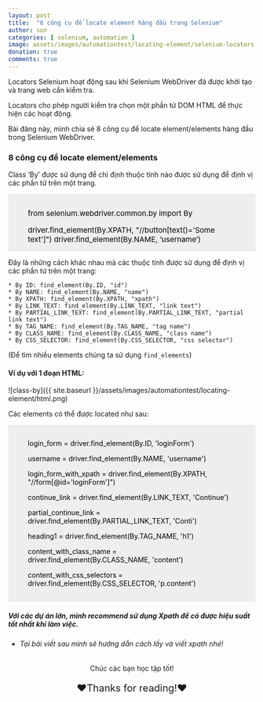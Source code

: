 ```yaml
---
layout: post
title:  "8 công cụ để locate element hàng đầu trong Selenium"
author: son
categories: [ selenium, automation ]
image: assets/images/automationtest/locating-element/selenium-locators.png
donation: true
comments: true
---
```


Locators Selenium hoạt động sau khi Selenium WebDriver đã được khởi tạo và trang web cần kiểm tra.

Locators cho phép người kiểm tra chọn một phần tử DOM HTML để thực hiện các hoạt động.

Bài đăng này, mình chia sẻ 8 công cụ để locate element/elements hàng đầu trong Selenium WebDriver.

### 8 công cụ để locate element/elements

Class ‘By’ được sử dụng để chỉ định thuộc tính nào được sử dụng để định vị các phần tử trên một trang.

<div class="myDiv" style="color:black; display: table; background-color:rgb(238,238,238);text-align: left;padding:15px 40px;">
  <p style="font-size:15px;"> from selenium.webdriver.common.by import By </p>
  <span style="font-size:15px;"> driver.find_element(By.XPATH, "//button[text()='Some text']") </span>
  <span style="font-size:15px;"> driver.find_element(By.NAME, ‘username’) </span>
</div>


Đây là những cách khác nhau mà các thuộc tính được sử dụng để định vị các phần tử trên một trang:
```
* By ID: find_element(By.ID, "id")
* By NAME: find_element(By.NAME, "name")
* By XPATH: find_element(By.XPATH, "xpath")
* By LINK_TEXT: find_element(By.LINK_TEXT, "link text")
* By PARTIAL_LINK_TEXT: find_element(By.PARTIAL_LINK_TEXT, "partial link text")
* By TAG_NAME: find_element(By.TAG_NAME, "tag name")
* By CLASS_NAME: find_element(By.CLASS_NAME, "class name")
* By CSS_SELECTOR: find_element(By.CSS_SELECTOR, "css selector")
```
(Để tìm nhiều elements chúng ta sử dụng ```find_elements```)

#### Ví dụ với 1 đoạn HTML:
![class-by]({{ site.baseurl }}/assets/images/automationtest/locating-element/html.png)

Các elements có thể được located như sau:
<div class="myDiv" style="color:black; display: table; background-color:rgb(238,238,238);text-align: left;padding:15px 40px;">
<p class="scriptCode"> login_form = driver.find_element(By.ID, 'loginForm')</p>

<p class="scriptCode"> username = driver.find_element(By.NAME, 'username')</p>

<p class="scriptCode"> login_form_with_xpath = driver.find_element(By.XPATH, "//form[@id='loginForm']")</p>

<p class="scriptCode"> continue_link = driver.find_element(By.LINK_TEXT, 'Continue')</p>

<p class="scriptCode"> partial_continue_link = driver.find_element(By.PARTIAL_LINK_TEXT, 'Conti')</p>

<p class="scriptCode"> heading1 = driver.find_element(By.TAG_NAME, 'h1')</p>

<p class="scriptCode"> content_with_class_name = driver.find_element(By.CLASS_NAME, 'content')</p>

<p class="scriptCode"> content_with_css_selectors = driver.find_element(By.CSS_SELECTOR, 'p.content')</p>
</div>

##### Với các dự án lớn, mình recommend sử dụng Xpath để có được hiệu suất tốt nhất khi làm việc.
* ###### Tại bài viết sau mình sẽ hướng dẫn cách lấy và viết xpath nhé!

<div>
    <p style=" text-align: center; ">Chúc các bạn học tập tốt!</p>
    <p style=" text-align: center; font-size: 20px; ">❤️Thanks for reading!❤️</p>
</div>